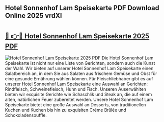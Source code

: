 ## Hotel Sonnenhof Lam Speisekarte PDF Download Online 2025 vrdXl

# <h2><a href="http://gc6car.nevu.top/?p=Hotel+Sonnenhof+Lam+Speisekarte">🔗 👉🔴 Hotel Sonnenhof Lam Speisekarte 2025 PDF</a></h2>

[![Hotel Sonnenhof Lam Speisekarte 2025 PDF](https://i.imgur.com/dBaPXMq.png)](http://gc6car.nevu.top/?p=Hotel+Sonnenhof+Lam+Speisekarte)
Die Hotel Sonnenhof Lam Speisekarte ist nicht nur eine Liste von Gerichten, sondern auch die Kunst der Wahl. Wir bieten auf unserer Hotel Sonnenhof Lam Speisekarte einen Salatbereich an, in dem Sie aus Salaten aus frischem Gemüse und Obst für eine gesunde Ernährung wählen können. Für Fleischliebhaber gibt es auf unserer Hotel Sonnenhof Lam Speisekarte eine Auswahl an Gerichten: Rindfleisch, Schweinefleisch, Huhn und Fisch. Unseren Auserwählten bieten wir exquisite Gerichte wie Schaschlik und Steak an, die auf einem alten, natürlichen Feuer zubereitet werden. Unsere Hotel Sonnenhof Lam Speisekarte bietet eine große Auswahl an Desserts, von traditionellen Kuchen und Kuchen bis hin zu exquisiten Crème Brûlée und Schokoladensouffle.
